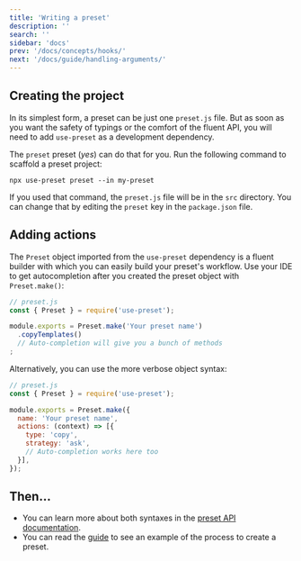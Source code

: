 ```yaml
---
title: 'Writing a preset'
description: ''
search: ''
sidebar: 'docs'
prev: '/docs/concepts/hooks/'
next: '/docs/guide/handling-arguments/'
---
```


## Creating the project

In its simplest form, a preset can be just one `preset.js` file. But as soon as you want the safety of typings or the comfort of the fluent API, you will need to add `use-preset` as a development dependency.

The `preset` preset (_yes_) can do that for you. Run the following command to scaffold a preset project:

```npx
npx use-preset preset --in my-preset
```

If you used that command, the `preset.js` file will be in the `src` directory. You can change that by editing the `preset` key in the `package.json` file.

## Adding actions

The `Preset` object imported from the `use-preset` dependency is a fluent builder with which you can easily build your preset's workflow. Use your IDE to get autocompletion after you created the preset object with `Preset.make()`:

<!-- prettier-ignore -->
```js
// preset.js
const { Preset } = require('use-preset');

module.exports = Preset.make('Your preset name')
  .copyTemplates()
  // Auto-completion will give you a bunch of methods
;
```

Alternatively, you can use the more verbose object syntax:

<!-- prettier-ignore -->
```js
// preset.js
const { Preset } = require('use-preset');

module.exports = Preset.make({
  name: 'Your preset name',
  actions: (context) => [{
    type: 'copy',
    strategy: 'ask',
    // Auto-completion works here too
  }],
});
```

## Then...

- You can learn more about both syntaxes in the [preset API documentation](/docs/api/preset/).
- You can read the [guide](/docs/guide/) to see an example of the process to create a preset.
